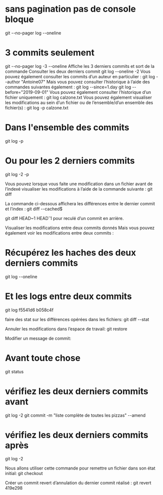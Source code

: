 # sans pagination pas de console bloque
git --no-pager log --oneline
# 3 commits seulement
git --no-pager log -3 --oneline
Affiche les 3 derniers commits et sort de la commande
Consulter les deux derniers commit
git log --oneline -2
Vous pouvez également consulter les commits d’un auteur en particulier :
git log --author "Antoine07"
Mais vous pouvez consulter l’historique à l’aide des commandes suivantes également :
git log --since=1.day
git log --before="2019-09-01"
Vous pouvez également consulter l’historique d’un fichier uniquement :
git log calzone.txt
Vous pouvez également visualiser les modifications au sein d’un fichier ou de
l’ensemble/d’un ensemble des fichier(s) :
git log -p calzone.txt
# Dans l'ensemble des commits
git log -p
# Ou pour les 2 derniers commits
git log -2 -p

Vous pouvez lorsque vous faite une modification dans un fichier avant de l’indexé visualiser les modifications à l’aide de la commande suivante :
git diff

La commande ci-dessous affichera les différences entre le dernier commit et l’index :
git diff --cached$

git diff HEAD~1
HEADˆ1 pour reculé d’un commit en arrière.

Visualiser les modifications entre deux commits donnés
Mais vous pouvez également voir les modifications entre deux commits :
# Récupérez les haches des deux derniers commits
git log --oneline
# Et les logs entre deux commits
git log f5541d6 b058c4f

faire des stat sur les différences opérées dans les fichiers:
git diff --stat

Annuler les modifications dans l’espace de travail:
git restore

Modifier un message de commit:
# Avant toute chose
git status
# vérifiez les deux derniers commits avant
git log -2
git commit -m "liste complète de toutes les pizzas" --amend
# vérifiez les deux derniers commits après
git log -2

Nous allons utiliser cette commande pour remettre un fichier dans son état
initial:
git checkout

Créer un commit revert d’annulation du dernier commit réalisé :
git revert 419e298